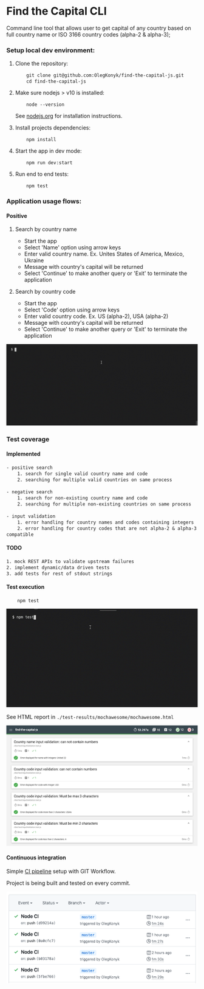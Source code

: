 # Find the Capital CLI

Command line tool that allows user to get capital of any country based on full country name or ISO 3166 country codes (alpha-2 & alpha-3);

### Setup local dev environment:

1. Clone the repository:

    ```
        git clone git@github.com:OlegKonyk/find-the-capital-js.git
        cd find-the-capital-js
    ```

2. Make sure nodejs > v10 is installed:
    ```
        node --version
    ``` 

    See [nodejs.org](https://nodejs.org/) for installation instructions.

3. Install projects dependencies:
    ```
        npm install
    ```

4. Start the app in dev mode: 
    ```
        npm run dev:start 
    ```

5. Run end to end tests:
    ```
        npm test 
    ```

### Application usage flows:

#### Positive

1. Search by country name

    - Start the app
    - Select 'Name' option using arrow keys
    - Enter valid country name. Ex. Unites States of America, Mexico, Ukraine 
    - Message with country's capital will be returned
    - Select 'Continue' to make another query or 'Exit' to terminate the application

1. Search by country code

    - Start the app
    - Select 'Code' option using arrow keys
    - Enter valid country code. Ex. US (alpha-2), USA (alpha-2)
    - Message with country's capital will be returned
    - Select 'Continue' to make another query or 'Exit' to terminate the application

![usage_positive]

[usage_positive]: https://raw.githubusercontent.com/OlegKonyk/find-the-capital-js/master/images/usage_positive.gif 

### Test coverage

#### Implemented

    - positive search
        1. search for single valid country name and code
        2. searching for multiple valid countries on same process

    - negative search
        1. search for non-existing country name and code
        2. searching for multiple non-existing countries on same process

    - input validation
        1. error handling for country names and codes containing integers
        2. error handling for country codes that are not alpha-2 & alpha-3 compatible

#### TODO
    
    1. mock REST APIs to validate upstream failures
    2. implement dynamic/data driven tests
    3. add tests for rest of stdout strings

#### Test execution
    
```
    npm test 
```

![running_e2e_tests]

[running_e2e_tests]: https://raw.githubusercontent.com/OlegKonyk/find-the-capital-js/master/images/running_e2e_tests.gif

See HTML report in `./test-results/mochawesome/mochawesome.html`

![report_sample]

[report_sample]: https://raw.githubusercontent.com/OlegKonyk/find-the-capital-js/master/images/report_sample.png

#### Continuous integration

Simple [CI pipeline](https://github.com/OlegKonyk/find-the-capital-js/actions) setup with GIT Workflow.

Project is being built and tested on every commit.

![git_workflow]

[git_workflow]: https://raw.githubusercontent.com/OlegKonyk/find-the-capital-js/master/images/git_workflow.png
